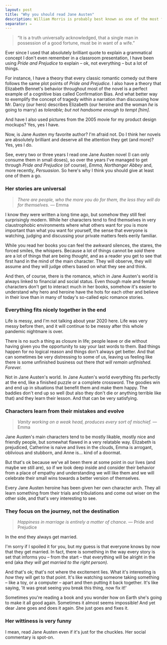 ```yaml
---
layout: post
title: "Why you should read Jane Austen"
description: William Morris is probably best known as one of the most famous pattern designers of Victorian England
separator: ✏️
---
```


> “It is a truth universally acknowledged, that a single man in possession of a good fortune, must be in want of a wife.”

Ever since I used that absolutely brilliant quote to explain a grammatical concept I don't even remember in a classroom presentation, I have been using *Pride and Prejudice* to explain – ok, not everything – but a lot of things.

For instance, I have a theory that every classic romantic comedy out there follows the same plot points of *Pride and Prejudice.* I also have a theory that Elizabeth Bennet's behavior throughout most of the novel is a perfect example of a cognitive bias called Confirmation Bias. And what better way to exemplify the concept of tragedy within a narration than discussing how Mr. Darcy (our hero) describes Elizabeth (our heroine and the woman *he* is going to marry) as *tolerable; but not handsome enough to tempt [him]*.

And have I also used pictures from the 2005 movie for my product design mockups? Yes, yes I have.

Now, is Jane Austen my favorite author? I'm afraid not. Do I think her novels are absolutely brilliant and deserve all the attention they get (and more)? Yes, yes I do.

See, every two or three years I read one Jane Austen novel (I can only consume them in small doses), so over the years I've managed to get through *Pride and Prejudice* (of course), *Emma, Northanger Abbey* and, more recently, *Persuasion*. So here's why I think you should give at least one of them a go.

### Her stories are universal

> *There are people, who the more you do for them, the less they will do for themselves.* — Emma

I know they were written a long time ago, but somehow they still feel surprisingly modern. While her characters tend to find themselves in very claustrophobic environments where what others want for you is more important than what you want for yourself, the sense that everyone is watching, judging and discussing your private matters feels eerily familiar.

While you read her books you can feel the awkward silences, the stares, the forced smiles, the whispers. Because a lot of things cannot be *said* there are a lot of things that are being *thought*, and as a reader you get to see that first hand in the mind of the main character. They will observe, they will assume and they will judge others based on what they see and think.

And then, of course, there is the romance, which in Jane Austen's world is always linked to financial and social status. Even though male and female characters don't get to interact much in her books, somehow it's easier to understand why hero and heroine have the hots for each other and believe in their love than in many of today's so-called epic romance stories.

### Everything fits nicely together in the end

Life is messy, and I'm not talking about year 2020 here. Life was very messy before then, and it will continue to be messy after this whole pandemic nightmare is over.

There is no such a thing as closure in life; people leave or die without having given you the opportunity to say your last words to them. Bad things happen for no logical reason and things don't always get better. And that can sometimes be very distressing to some of us, leaving us feeling like there is some unfinished business out there *that* *will remain unfinished. Forever.*

Not in Jane Austen's world. In Jane Austen's world everything fits perfectly at the end, like a finished puzzle or a complete crossword. The goodies win and end up in situations that benefit them and make them happy. The baddies don't end up so well (but also they don't die or anything terrible like that) and they learn their lesson. And that can be very satisfying.

### Characters learn from their mistakes and evolve

> *Vanity working on a weak head, produces every sort of mischief.* — Emma

Jane Austen's main characters tend to be mostly likable, mostly nice and friendly people, but somewhat flawed in a very relatable way. Elizabeth is prejudiced, Catherine is naive and lives in the clouds, Emma is arrogant, oblivious and stubborn, and Anne is... kind of a doormat.

But that's ok because we've all been there at some point in our lives (and maybe we still are), so if we look deep inside and consider their behavior from a place of empathy and understanding we will like them and we will celebrate their small wins towards a better version of themselves.

Every Jane Austen heroine has been given her own character arch. They all learn something from their trials and tribulations and come out wiser on the other side, and that's very interesting to see.

### They focus on the journey, not the destination

> *Happiness in marriage is entirely a matter of chance.* — Pride and Prejudice

In the end they always get married.

I'm sorry if I spoiled it for you, but my guess is that everyone knows by now that they get married. In fact, there is something in the way every story is set that informs you – from the start – that everything will be alright in the end (aka *they will get married to the right person).*

And that's ok; that's not where the excitement lies. What it's interesting is *how* they will get to that point. It's like watching someone taking something – like a toy, or a computer – apart and then putting it back together. It's like saying, 'It was great seeing you break this thing, now fix it!'

Sometimes you're reading a book and you wonder how on Earth she's going to make it all good again. Sometimes it almost seems impossible! And yet dear Jane goes and does it again. She just goes and fixes it.

### Her wittiness is very funny

I mean, read Jane Austen even if it's just for the chuckles. Her social commentary is spot-on.
